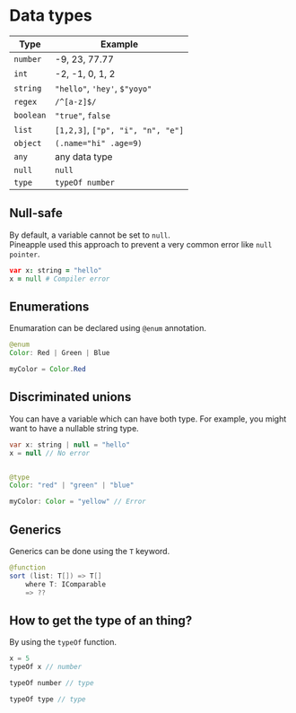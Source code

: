 # Data types

|Type|Example|  
|--|--|  
|`number`|-9, 23, 77.77|
|`int`|-2, -1, 0, 1, 2|
|`string`|`"hello"`, `'hey'`, `$"yoyo"`|
|`regex`|`/^[a-z]$/`|
|`boolean`|`"true"`, `false`|
|`list`|`[1,2,3]`, `["p", "i", "n", "e"]`|
|`object`|`(.name="hi" .age=9)`|
|`any`|any data type|
|`null`|`null`|
|`type`|`typeOf number`|

## Null-safe
By default, a variable cannot be set to `null`.  
Pineapple used this approach to prevent a very common error like `null pointer`.
```coffee
var x: string = "hello"
x = null # Compiler error
```

## Enumerations
Enumaration can be declared using `@enum` annotation.
```java
@enum
Color: Red | Green | Blue

myColor = Color.Red
```

## Discriminated unions
You can have a variable which can have both type. For example, you might want to have a nullable string type.
```java
var x: string | null = "hello"
x = null // No error


@type 
Color: "red" | "green" | "blue"

myColor: Color = "yellow" // Error
```


## Generics
Generics can be done using the `T` keyword.
```java
@function
sort (list: T[]) => T[]
    where T: IComparable
    => ??
```

## How to get the type of an thing?
By using the `typeOf` function. 
```js
x = 5
typeOf x // number

typeOf number // type

typeOf type // type
```